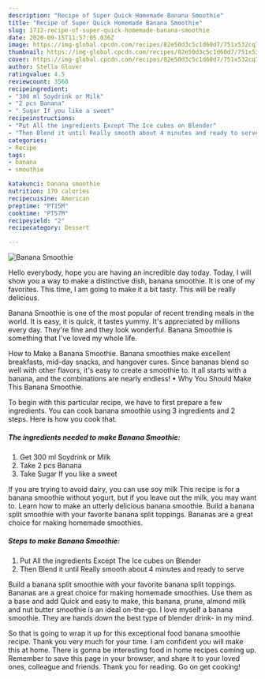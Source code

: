 ```yaml
---
description: "Recipe of Super Quick Homemade Banana Smoothie"
title: "Recipe of Super Quick Homemade Banana Smoothie"
slug: 1712-recipe-of-super-quick-homemade-banana-smoothie
date: 2020-09-15T11:57:05.036Z
image: https://img-global.cpcdn.com/recipes/82e50d3c5c1d60d7/751x532cq70/banana-smoothie-recipe-main-photo.jpg
thumbnail: https://img-global.cpcdn.com/recipes/82e50d3c5c1d60d7/751x532cq70/banana-smoothie-recipe-main-photo.jpg
cover: https://img-global.cpcdn.com/recipes/82e50d3c5c1d60d7/751x532cq70/banana-smoothie-recipe-main-photo.jpg
author: Stella Glover
ratingvalue: 4.5
reviewcount: 3560
recipeingredient:
- "300 ml Soydrink or Milk"
- "2 pcs Banana"
- " Sugar If you like a sweet"
recipeinstructions:
- "Put All the ingredients Except The Ice cubes on Blender"
- "Then Blend it until Really smooth about 4 minutes and ready to serve"
categories:
- Recipe
tags:
- banana
- smoothie

katakunci: banana smoothie 
nutrition: 170 calories
recipecuisine: American
preptime: "PT15M"
cooktime: "PT57M"
recipeyield: "2"
recipecategory: Dessert

---
```



![Banana Smoothie](https://img-global.cpcdn.com/recipes/82e50d3c5c1d60d7/751x532cq70/banana-smoothie-recipe-main-photo.jpg)

Hello everybody, hope you are having an incredible day today. Today, I will show you a way to make a distinctive dish, banana smoothie. It is one of my favorites. This time, I am going to make it a bit tasty. This will be really delicious.

Banana Smoothie is one of the most popular of recent trending meals in the world. It is easy, it is quick, it tastes yummy. It's appreciated by millions every day. They're fine and they look wonderful. Banana Smoothie is something that I've loved my whole life.

How to Make a Banana Smoothie. Banana smoothies make excellent breakfasts, mid-day snacks, and hangover cures. Since bananas blend so well with other flavors, it&#39;s easy to create a smoothie to. It all starts with a banana, and the combinations are nearly endless! • Why You Should Make This Banana Smoothie.


To begin with this particular recipe, we have to first prepare a few ingredients. You can cook banana smoothie using 3 ingredients and 2 steps. Here is how you cook that.

<!--inarticleads1-->

##### The ingredients needed to make Banana Smoothie:

1. Get 300 ml Soydrink or Milk
1. Take 2 pcs Banana
1. Take  Sugar If you like a sweet


If you are trying to avoid dairy, you can use soy milk This recipe is for a banana smoothie without yogurt, but if you leave out the milk, you may want to. Learn how to make an utterly delicious banana smoothie. Build a banana split smoothie with your favorite banana split toppings. Bananas are a great choice for making homemade smoothies. 

<!--inarticleads2-->

##### Steps to make Banana Smoothie:

1. Put All the ingredients Except The Ice cubes on Blender
1. Then Blend it until Really smooth about 4 minutes and ready to serve


Build a banana split smoothie with your favorite banana split toppings. Bananas are a great choice for making homemade smoothies. Use them as a base and add Quick and easy to make, this banana, prune, almond milk and nut butter smoothie is an ideal on-the-go. I love myself a banana smoothie. They are hands down the best type of blender drink- in my mind. 

So that is going to wrap it up for this exceptional food banana smoothie recipe. Thank you very much for your time. I am confident you will make this at home. There is gonna be interesting food in home recipes coming up. Remember to save this page in your browser, and share it to your loved ones, colleague and friends. Thank you for reading. Go on get cooking!
